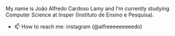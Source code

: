 My name is João Alfredo Cardoso Lamy and I'm currently studying Computer Science at Insper (Instituto de Ensino e Pesquisa). 
- 📫 How to reach me: instagram (@alfreeeeeeeeedo)
